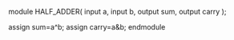 module HALF_ADDER(
    input a,
    input b,
    output sum,
    output carry
    );
    
assign sum=a^b;
assign carry=a&b;
endmodule
